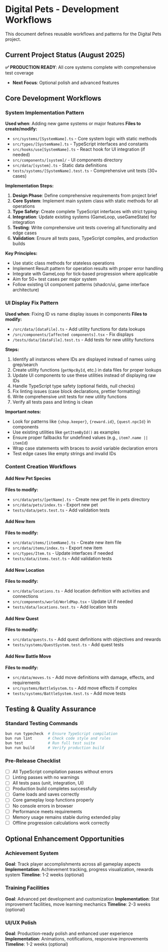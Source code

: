 # Digital Pets - Development Workflows

This document defines reusable workflows and patterns for the Digital Pets project.

## Current Project Status (August 2025)
**✅ PRODUCTION READY**: All core systems complete with comprehensive test coverage
- **Next Focus**: Optional polish and advanced features

## Core Development Workflows

### System Implementation Pattern
**Used when**: Adding new game systems or major features
**Files to create/modify:**
- `src/systems/[SystemName].ts` - Core system logic with static methods
- `src/types/[SystemName].ts` - TypeScript interfaces and constants
- `src/hooks/use[SystemName].ts` - React hook for UI integration (if needed)
- `src/components/[system]/` - UI components directory
- `src/data/[system].ts` - Static data definitions
- `tests/systems/[SystemName].test.ts` - Comprehensive unit tests (30+ cases)

**Implementation Steps:**
1. **Design Phase**: Define comprehensive requirements from project brief
2. **Core System**: Implement main system class with static methods for all operations
3. **Type Safety**: Create complete TypeScript interfaces with strict typing
4. **Integration**: Update existing systems (GameLoop, useGameState) for integration
5. **Testing**: Write comprehensive unit tests covering all functionality and edge cases
6. **Validation**: Ensure all tests pass, TypeScript compiles, and production builds

**Key Principles:**
- Use static class methods for stateless operations
- Implement Result<T> pattern for operation results with proper error handling
- Integrate with GameLoop for tick-based progression where applicable
- Aim for 50+ test cases per major system
- Follow existing UI component patterns (shadcn/ui, game interface architecture)

### UI Display Fix Pattern
**Used when**: Fixing ID vs name display issues in components
**Files to modify:**
- `/src/data/[dataFile].ts` - Add utility functions for data lookups
- `/src/components/[affected components].tsx` - Fix displays
- `/tests/data/[dataFile].test.ts` - Add tests for new utility functions

**Steps:**
1. Identify all instances where IDs are displayed instead of names using grep/search
2. Create utility functions (`getNpcById`, etc.) in data files for proper lookups
3. Update UI components to use these utilities instead of displaying raw IDs
4. Handle TypeScript type safety (optional fields, null checks)
5. Fix linting issues (case block declarations, prettier formatting)
6. Write comprehensive unit tests for new utility functions
7. Verify all tests pass and linting is clean

**Important notes:**
- Look for patterns like `{shop.keeper}`, `{reward.id}`, `{quest.npcId}` in components
- Use existing utilities like `getItemById()` as examples
- Ensure proper fallbacks for undefined values (e.g., `item?.name || itemId`)
- Wrap case statements with braces to avoid variable declaration errors
- Test edge cases like empty strings and invalid IDs

### Content Creation Workflows

#### Add New Pet Species
**Files to modify:**
- `src/data/pets/[petName].ts` - Create new pet file in pets directory
- `src/data/pets/index.ts` - Export new pet
- `tests/data/pets.test.ts` - Add validation tests

#### Add New Item
**Files to modify:**
- `src/data/items/[itemName].ts` - Create new item file
- `src/data/items/index.ts` - Export new item
- `src/types/Item.ts` - Update interfaces if needed
- `tests/data/items.test.ts` - Add validation tests

#### Add New Location
**Files to modify:**
- `src/data/locations.ts` - Add location definition with activities and connections
- `src/components/world/WorldMap.tsx` - Update UI if needed
- `tests/data/locations.test.ts` - Add location tests

#### Add New Quest
**Files to modify:**
- `src/data/quests.ts` - Add quest definitions with objectives and rewards
- `tests/systems/QuestSystem.test.ts` - Add quest tests

#### Add New Battle Move
**Files to modify:**
- `src/data/moves.ts` - Add move definitions with damage, effects, and requirements
- `src/systems/BattleSystem.ts` - Add move effects if complex
- `tests/systems/BattleSystem.test.ts` - Add move tests

## Testing & Quality Assurance

### Standard Testing Commands
```bash
bun run typecheck  # Ensure TypeScript compilation
bun run lint       # Check code style and rules
bun test           # Run full test suite
bun run build      # Verify production build
```

### Pre-Release Checklist
- [ ] All TypeScript compilation passes without errors
- [ ] Linting passes with no warnings
- [ ] All tests pass (unit, integration, UI)
- [ ] Production build completes successfully
- [ ] Game loads and saves correctly
- [ ] Core gameplay loop functions properly
- [ ] No console errors in browser
- [ ] Performance meets requirements
- [ ] Memory usage remains stable during extended play
- [ ] Offline progression calculations work correctly

## Optional Enhancement Opportunities

### Achievement System
**Goal**: Track player accomplishments across all gameplay aspects
**Implementation**: Achievement tracking, progress visualization, rewards system
**Timeline**: 1-2 weeks (optional)

### Training Facilities
**Goal**: Advanced pet development and customization
**Implementation**: Stat improvement facilities, move learning mechanics
**Timeline**: 2-3 weeks (optional)

### UI/UX Polish
**Goal**: Production-ready polish and enhanced user experience
**Implementation**: Animations, notifications, responsive improvements
**Timeline**: 1-2 weeks (optional)